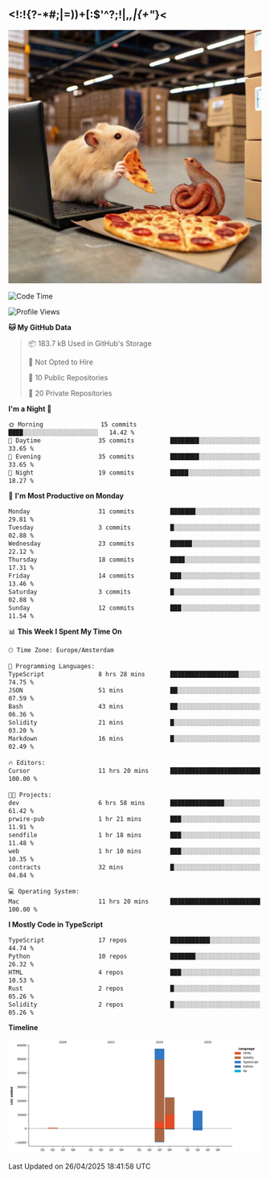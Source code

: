 ## <!:!{?-*#;|=))+[:$'^?;!|,_,|{\+"_}<

![hamster is coding in front of pc at warehouse. and then, squid eats the pizza](/public/image/0.gif)

<!--START_SECTION:waka-->
![Code Time](http://img.shields.io/badge/Code%20Time-240%20hrs%2054%20mins-blue)

![Profile Views](http://img.shields.io/badge/Profile%20Views-0-blue)

**🐱 My GitHub Data** 

> 📦 183.7 kB Used in GitHub's Storage 
 > 
> 🚫 Not Opted to Hire
 > 
> 📜 10 Public Repositories 
 > 
> 🔑 20 Private Repositories 
 > 
**I'm a Night 🦉** 

```text
🌞 Morning                15 commits          ████░░░░░░░░░░░░░░░░░░░░░   14.42 % 
🌆 Daytime                35 commits          ████████░░░░░░░░░░░░░░░░░   33.65 % 
🌃 Evening                35 commits          ████████░░░░░░░░░░░░░░░░░   33.65 % 
🌙 Night                  19 commits          █████░░░░░░░░░░░░░░░░░░░░   18.27 % 
```
📅 **I'm Most Productive on Monday** 

```text
Monday                   31 commits          ███████░░░░░░░░░░░░░░░░░░   29.81 % 
Tuesday                  3 commits           █░░░░░░░░░░░░░░░░░░░░░░░░   02.88 % 
Wednesday                23 commits          ██████░░░░░░░░░░░░░░░░░░░   22.12 % 
Thursday                 18 commits          ████░░░░░░░░░░░░░░░░░░░░░   17.31 % 
Friday                   14 commits          ███░░░░░░░░░░░░░░░░░░░░░░   13.46 % 
Saturday                 3 commits           █░░░░░░░░░░░░░░░░░░░░░░░░   02.88 % 
Sunday                   12 commits          ███░░░░░░░░░░░░░░░░░░░░░░   11.54 % 
```


📊 **This Week I Spent My Time On** 

```text
🕑︎ Time Zone: Europe/Amsterdam

💬 Programming Languages: 
TypeScript               8 hrs 28 mins       ███████████████████░░░░░░   74.75 % 
JSON                     51 mins             ██░░░░░░░░░░░░░░░░░░░░░░░   07.59 % 
Bash                     43 mins             ██░░░░░░░░░░░░░░░░░░░░░░░   06.36 % 
Solidity                 21 mins             █░░░░░░░░░░░░░░░░░░░░░░░░   03.20 % 
Markdown                 16 mins             █░░░░░░░░░░░░░░░░░░░░░░░░   02.49 % 

🔥 Editors: 
Cursor                   11 hrs 20 mins      █████████████████████████   100.00 % 

🐱‍💻 Projects: 
dev                      6 hrs 58 mins       ███████████████░░░░░░░░░░   61.42 % 
prwire-pub               1 hr 21 mins        ███░░░░░░░░░░░░░░░░░░░░░░   11.91 % 
sendfile                 1 hr 18 mins        ███░░░░░░░░░░░░░░░░░░░░░░   11.48 % 
web                      1 hr 10 mins        ███░░░░░░░░░░░░░░░░░░░░░░   10.35 % 
contracts                32 mins             █░░░░░░░░░░░░░░░░░░░░░░░░   04.84 % 

💻 Operating System: 
Mac                      11 hrs 20 mins      █████████████████████████   100.00 % 
```

**I Mostly Code in TypeScript** 

```text
TypeScript               17 repos            ███████████░░░░░░░░░░░░░░   44.74 % 
Python                   10 repos            ███████░░░░░░░░░░░░░░░░░░   26.32 % 
HTML                     4 repos             ███░░░░░░░░░░░░░░░░░░░░░░   10.53 % 
Rust                     2 repos             █░░░░░░░░░░░░░░░░░░░░░░░░   05.26 % 
Solidity                 2 repos             █░░░░░░░░░░░░░░░░░░░░░░░░   05.26 % 
```



**Timeline**

![Lines of Code chart](https://raw.githubusercontent.com/yosui/yosui/master/assets/bar_graph.png)


 Last Updated on 26/04/2025 18:41:58 UTC
<!--END_SECTION:waka-->

